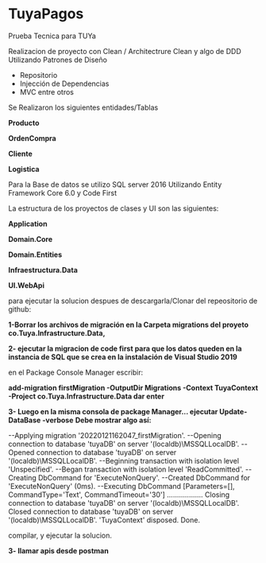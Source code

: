 # TuyaPagos
Prueba Tecnica para TUYa

Realizacion de proyecto con Clean / Architectrure Clean y algo de DDD
Utilizando Patrones de Diseño
- Repositorio
- Injección de Dependencias
- MVC entre otros


Se Realizaron los siguientes entidades/Tablas

**Producto**

**OrdenCompra**

**Cliente**

**Logistica**

Para la Base de datos se utilizo SQL server 2016 Utilizando Entity Framework Core 6.0 y Code First

La estructura de los proyectos de clases y UI son las siguientes:

**Application**

**Domain.Core**

**Domain.Entities**

**Infraestructura.Data**

**UI.WebApi**


para ejecutar la solucion despues de descargarla/Clonar del repeositorio de github:

**1-Borrar los archivos de migración en la Carpeta migrations del proyeto co.Tuya.Infrastructure.Data,**

**2- ejecutar la migracion de code first para que los datos queden en la instancia de SQL que se crea en la instalación de Visual Studio 2019**

en el Package Console Manager escribir:

**add-migration firstMigration -OutputDir Migrations -Context TuyaContext -Project co.Tuya.Infrastructure.Data dar enter**

**3- Luego en la misma consola de package Manager... ejecutar Update-DataBase -verbose**
**Debe mostrar algo así:**

--Applying migration '20220121162047_firstMigration'.
--Opening connection to database 'tuyaDB' on server '(localdb)\MSSQLLocalDB'.
--Opened connection to database 'tuyaDB' on server '(localdb)\MSSQLLocalDB'.
--Beginning transaction with isolation level 'Unspecified'.
--Began transaction with isolation level 'ReadCommitted'.
--Creating DbCommand for 'ExecuteNonQuery'.
--Created DbCommand for 'ExecuteNonQuery' (0ms).
--Executing DbCommand [Parameters=[], CommandType='Text', CommandTimeout='30']
..................
Closing connection to database 'tuyaDB' on server '(localdb)\MSSQLLocalDB'.
Closed connection to database 'tuyaDB' on server '(localdb)\MSSQLLocalDB'.
'TuyaContext' disposed.
Done.


compilar, y ejecutar la solucion.

**3- llamar apis desde postman**
